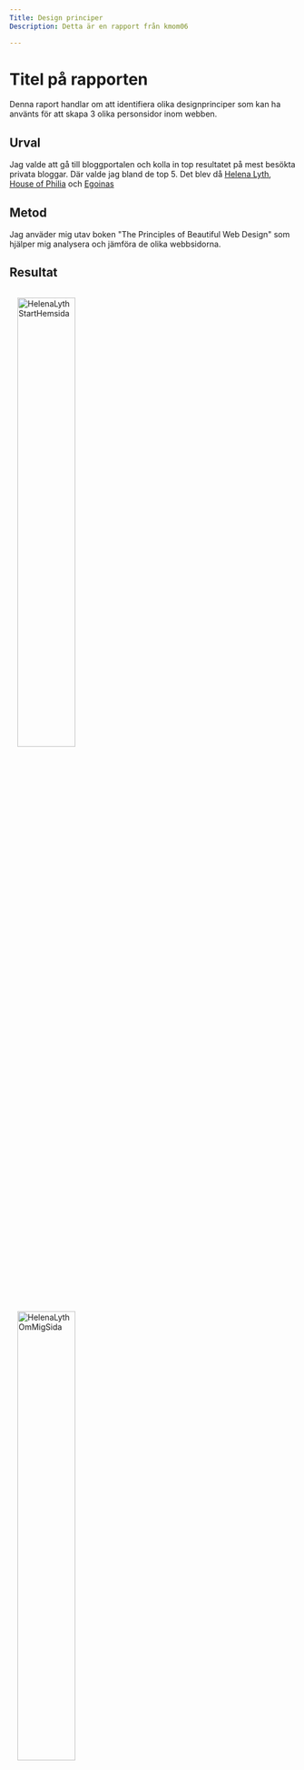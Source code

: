 ```yaml
---
Title: Design principer
Description: Detta är en rapport från kmom06

---
```


Titel på rapporten
=======================

Denna raport handlar om att identifiera olika designprinciper som kan ha använts för att skapa 3 olika personsidor inom webben.

Urval
-----------------------

Jag valde att gå till bloggportalen och kolla in top resultatet på mest besökta privata bloggar. Där valde jag bland de top 5. Det blev då [Helena Lyth](https://helenalyth.se/), [House of Philia](https://houseofphilia.elsasentourage.se/) och [Egoinas](https://egoinas.se/)

Metod
-----------------------

Jag anväder mig utav boken "The Principles of Beautiful Web Design" som hjälper mig analysera och jämföra de olika webbsidorna.


Resultat
-----------------------



<img src="%base_url%/assets/img/HelenaLyth1.png" alt="HelenaLyth StartHemsida" style="margin: 1em; width: 45%; float: left;">

<img src="%base_url%/assets/img/HelenaLyth2.png" alt="HelenaLyth OmMigSida" style="margin: 1em; width: 45%; float: left;">

<div style="clear: both;"></div>

### Helena Lyth

Denna blog krätsar lite runt Helena själv och DIY projekt som man kan förlja med att göra. Direkt när man anländer till sidan så ser man en stor bild av Helena. Där hon sitter i mitten och framför henne finner man Titeln och lite undertext som också är fixed till center. Sedan kommer en simple men stilren navbar i ett gridd med två columner. Sedan kommer all informatioin och data i ett element som är centrerad. Sidan är symetrisk uppbygd coh gör att man enkelt leds in i textstycket eller bilden som man finner i mitten. Designen som finns på denna sida känns välgenomtänkt på så sätt vart ögonen leds. Val av färg till bakgrunden och elementen som finns är lite dålig då kontrasten inte är hög mellan dem.

<img src="%base_url%/assets/img/HouseOf1.png" alt="House of Philia StartHemsida" style="margin: 1em; width: 45%; float: left;">

<img src="%base_url%/assets/img/HouseOf2.png" alt="House of Philia OmMigSida" style="margin: 1em; width: 45%; float: left;">

<div style="clear: both;"></div>

### House of Philia

Denna blog krätsar run livsstil, inredning och Philia själv. När man öppnar sidan så möts man direkt av en stor bild på Philia, där hon sitter/ligger ner i en fotölj och höger om henne finner man namnet på bloggen och en undertext. Namnet/titeln och undertexten finns i bilden och inte på själva webbsidan. Desigen på webbsidan försöker följa en symetrisk design. Men i headern så kan man agrumentra till att det är en asymetrisk design. Då titelt/namnet finner man på höversidan och på vänstersidan finner man en logo/länk och meny val. Informationen och bilderna som finns på sidan är centreade i mitten av skärmen. och det finns en hög kontrast mellan all information och dess bakgrund. Därimot så är kontrasten mellan sidans backgrund och elementen väldigt dålig.

<img src="%base_url%/assets/img/Egoina1.png" alt="Egoina StartHemsida" style="margin: 1em; width: 45%; float: left;">

<img src="%base_url%/assets/img/Egoina2.png" alt="Egoina OmMigSida" style="margin: 1em; width: 45%; float: left;">

<div style="clear: both;"></div>

### Egoina

Denna blog handlar om hennes vardag. När man kommer in på sidan så möts man av en handmålad bild av Egoinas ansikte och sen namnet Egoina. Hela Sidan och undersidor har en symetrisk design som låter ens ögon falla in mot sidans mittpunk och innehåll. Sidan har en bra kontrast med en väldigt simpel design.

Analys
-----------------------

Det som alla tre webbsidorna hade gemensammt var att de hade innehållet centrerat och symetriskt. Än annan sak som de hade gemensamt var att navbar som följer med när man skrollar ner på sidan för att enkelt kunna flytta sig. De två första sidorna hade lite problem med kontrast medans den sista inte hade det. Det handlade mest om att de försökte få in mer färg och liva upp sidan lite mer.

<img src="%base_url%/assets/img/min1.png" alt="My StartHemsida" style="margin: 1em; width: 45%; float: left;">

<img src="%base_url%/assets/img/min2.png" alt="My OmMigSida" style="margin: 1em; width: 45%; float: left;">

<div style="clear: both;"></div>

### This Page

Denna sida är också symetrisk. Där innehållet och informationen finner man enkel i mitten. Kontrasterna är bra enkelt att skilja på från de olika elementen. Jag kommer inte göra några uppdateringar kring designen utifån denna analys. Jag finner redan det snarlikt till hur de andra webbplatserna är designade.

Övrigt
-----------------------

Denna raport är skriven av Wiktor Isaksson


